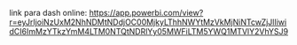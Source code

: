 link para dash online: https://app.powerbi.com/view?r=eyJrIjoiNzUxM2NhNDMtNDdjOC00MjkyLThhNWYtMzVkMjNiNTcwZjJlIiwidCI6ImMzYTkzYmM4LTM0NTQtNDRlYy05MWFiLTM5YWQ1MTVlY2VhYSJ9
